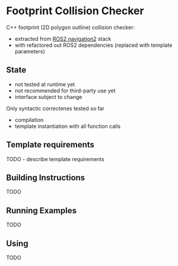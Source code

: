 # Footprint Collision Checker

C++ footprint (2D polygon outline) collision checker:
- extracted from [ROS2 navigation2](https://github.com/ros-planning/navigation2/tree/cfa284334f4e76760354aae485b4b7d2c57a5c97) stack
- with refactored out ROS2 dependencies (replaced with template parameters)

## State

- not tested at runtime yet
- not recommended for third-party use yet
- interface subject to change

Only syntactic correctenes tested so far
- compilation
- template instantiation with all function calls

## Template requirements

TODO - describe template requirements

## Building Instructions

TODO

## Running Examples

TODO

## Using

TODO


